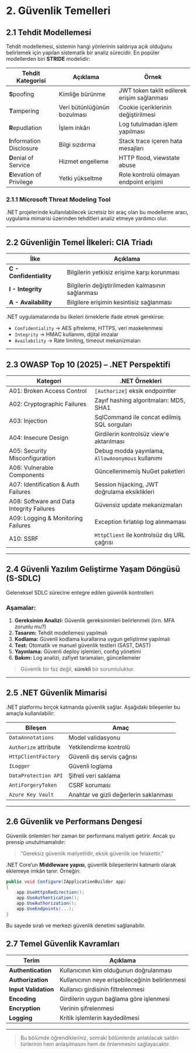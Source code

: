 # 2. Güvenlik Temelleri

## 2.1 Tehdit Modellemesi

Tehdit modellemesi, sistemin hangi yönlerinin saldırıya açık olduğunu belirlemek için yapılan sistematik bir analiz sürecidir. En popüler modellerden biri **STRIDE** modelidir:

| Tehdit Kategorisi | Açıklama                          | Örnek |
|------------------|-----------------------------------|-------|
| **S**poofing     | Kimliğe bürünme                   | JWT token taklit edilerek erişim sağlanması |
| **T**ampering    | Veri bütünlüğünün bozulması       | Cookie içeriklerinin değiştirilmesi |
| **R**epudiation  | İşlem inkârı                      | Log tutulmadan işlem yapılması |
| **I**nformation Disclosure | Bilgi sızdırma         | Stack trace içeren hata mesajları |
| **D**enial of Service | Hizmet engelleme            | HTTP flood, viewstate abuse |
| **E**levation of Privilege | Yetki yükseltme        | Role kontrolü olmayan endpoint erişimi |

### 2.1.1 Microsoft Threat Modeling Tool

.NET projelerinde kullanılabilecek ücretsiz bir araç olan bu modelleme aracı, uygulama mimarisi üzerinden tehditleri analiz etmeye yardımcı olur.

---

## 2.2 Güvenliğin Temel İlkeleri: CIA Triadı

| İlke          | Açıklama |
|---------------|----------|
| **C - Confidentiality** | Bilgilerin yetkisiz erişime karşı korunması |
| **I - Integrity**       | Bilgilerin değiştirilmeden kalmasının sağlanması |
| **A - Availability**    | Bilgilere erişimin kesintisiz sağlanması |

.NET uygulamalarında bu ilkeleri örneklerle ifade etmek gerekirse:

- `Confidentiality` → AES şifreleme, HTTPS, veri maskelenmesi  
- `Integrity` → HMAC kullanımı, dijital imzalar  
- `Availability` → Rate limiting, timeout mekanizmaları  

---

## 2.3 OWASP Top 10 (2025) – .NET Perspektifi

| Kategori                       | .NET Örnekleri |
|-------------------------------|----------------|
| A01: Broken Access Control     | `[Authorize]` eksik endpointler |
| A02: Cryptographic Failures    | Zayıf hashing algoritmaları: MD5, SHA1 |
| A03: Injection                 | SqlCommand ile concat edilmiş SQL sorguları |
| A04: Insecure Design           | Girdilerin kontrolsüz view'e aktarılması |
| A05: Security Misconfiguration | Debug modda yayınlama, `AllowAnonymous` kullanımı |
| A06: Vulnerable Components     | Güncellenmemiş NuGet paketleri |
| A07: Identification & Auth Failures | Session hijacking, JWT doğrulama eksiklikleri |
| A08: Software and Data Integrity Failures | Güvensiz update mekanizmaları |
| A09: Logging & Monitoring Failures | Exception fırlatılıp log alınmaması |
| A10: SSRF                      | `HttpClient` ile kontrolsüz dış URL çağrısı |

---

## 2.4 Güvenli Yazılım Geliştirme Yaşam Döngüsü (S-SDLC)

Geleneksel SDLC sürecine entegre edilen güvenlik kontrolleri:

### Aşamalar:

1. **Gereksinim Analizi:** Güvenlik gereksinimleri belirlenmeli (örn. MFA zorunlu mu?)  
2. **Tasarım:** Tehdit modellemesi yapılmalı  
3. **Kodlama:** Güvenli kodlama kurallarına uygun geliştirme yapılmalı  
4. **Test:** Otomatik ve manuel güvenlik testleri (SAST, DAST)  
5. **Yayınlama:** Güvenli deploy işlemleri, config yönetimi  
6. **Bakım:** Log analizi, zafiyet taramaları, güncellemeler  

> Güvenlik bir faz değil, **sürekli** bir sorumluluktur.

---

## 2.5 .NET Güvenlik Mimarisi

.NET platformu birçok katmanda güvenlik sağlar. Aşağıdaki bileşenler bu amaçla kullanılabilir:

| Bileşen              | Amaç |
|----------------------|------|
| `DataAnnotations`    | Model validasyonu |
| `Authorize` attribute| Yetkilendirme kontrolü |
| `HttpClientFactory`  | Güvenli dış servis çağrısı |
| `ILogger`            | Güvenli loglama |
| `DataProtection API` | Şifreli veri saklama |
| `AntiForgeryToken`   | CSRF koruması |
| `Azure Key Vault`    | Anahtar ve gizli değerlerin saklanması |

---

## 2.6 Güvenlik ve Performans Dengesi

Güvenlik önlemleri her zaman bir performans maliyeti getirir. Ancak şu prensip unutulmamalıdır:

> “Gereksiz güvenlik maliyetlidir, eksik güvenlik ise felakettir.”

.NET Core’un **Middleware yapısı**, güvenlik bileşenlerini katmanlı olarak eklemeye imkân tanır. Örneğin:

```csharp
public void Configure(IApplicationBuilder app)
{
    app.UseHttpsRedirection();
    app.UseAuthentication();
    app.UseAuthorization();
    app.UseEndpoints(...);
}
```
Bu sayede sıralı ve merkezi güvenlik denetimi sağlanabilir.

## 2.7 Temel Güvenlik Kavramları

| Terim            | Açıklama                                        |
|------------------|-------------------------------------------------|
| **Authentication**   | Kullanıcının kim olduğunun doğrulanması         |
| **Authorization**    | Kullanıcının neye erişebileceğinin belirlenmesi |
| **Input Validation** | Kullanıcı girdisinin filtrelenmesi              |
| **Encoding**         | Girdilerin uygun bağlama göre işlenmesi         |
| **Encryption**       | Verinin şifrelenmesi                            |
| **Logging**          | Kritik işlemlerin kaydedilmesi                  |

---

> Bu bölümde öğrendikleriniz, sonraki bölümlerde anlatılacak saldırı türlerinin hem anlaşılmasını hem de önlenmesini sağlayacaktır.
